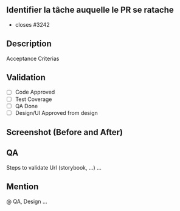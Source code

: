 ## Identifier la tâche auquelle le PR se ratache

- closes #3242

## Description

Acceptance Criterias

## Validation

- [ ] Code Approved
- [ ] Test Coverage
- [ ] QA Done
- [ ] Design/UI Approved from design

## Screenshot (Before and After)


## QA

Steps to validate
Url (storybook, ...)
...

## Mention

@ QA, Design ...
